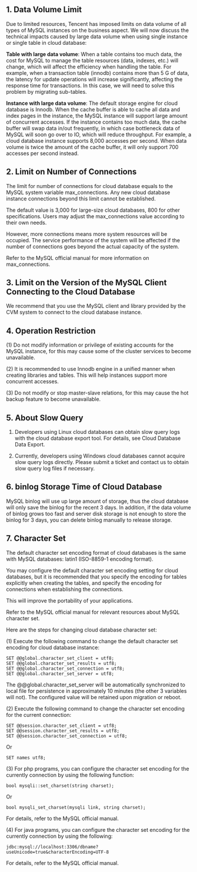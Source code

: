 ## 1. Data Volume Limit

Due to limited resources, Tencent has imposed limits on data volume of all types of MySQL instances on the business aspect. We will now discuss the technical impacts caused by large data volume when using single instance or single table in cloud database:

**Table with large data volume**: When a table contains too much data, the cost for MySQL to manage the table resources (data, indexes, etc.) will change, which will affect the efficiency when handling the table. For example, when a transaction table (innodb) contains more than 5 G of data, the latency for update operations will increase significantly, affecting the response time for transactions. In this case, we will need to solve this problem by migrating sub-tables.

**Instance with large data volume**: The default storage engine for cloud database is Innodb. When the cache buffer is able to cache all data and index pages in the instance, the MySQL instance will support large amount of concurrent accesses. If the instance contains too much data, the cache buffer will swap data in/out frequently, in which case bottleneck data of MySQL will soon go over to IO, which will reduce throughput. For example, a cloud database instance supports 8,000 accesses per second. When data volume is twice the amount of the cache buffer, it will only support 700 accesses per second instead.

## 2. Limit on Number of Connections

The limit for number of connections for cloud database equals to the MySQL system variable max_connections. Any new cloud database instance connections beyond this limit cannot be established.

The default value is 3,000 for large-size cloud databases, 800 for other specifications. Users may adjust the max_connections value according to their own needs.

However, more connections means more system resources will be occupied. The service performance of the system will be affected if the number of connections goes beyond the actual capacity of the system.

Refer to the MySQL official manual for more information on max_connections. 

## 3. Limit on the Version of the MySQL Client Connecting to the Cloud Database

We recommend that you use the MySQL client and library provided by the CVM system to connect to the cloud database instance.

## 4. Operation Restriction

(1) Do not modify information or privilege of existing accounts for the MySQL instance, for this may cause some of the cluster services to become unavailable.

(2) It is recommended to use Innodb engine in a unified manner when creating libraries and tables. This will help instances support more concurrent accesses.

(3) Do not modify or stop master-slave relations, for this may cause the hot backup feature to become unavailable.

## 5. About Slow Query

1. Developers using Linux cloud databases can obtain slow query logs with the cloud database export tool. For details, see Cloud Database Data Export.

2. Currently, developers using Windows cloud databases cannot acquire slow query logs directly. Please submit a ticket and contact us to obtain slow query log files if necessary. 


## 6. binlog Storage Time of Cloud Database

MySQL binlog will use up large amount of storage, thus the cloud database will only save the binlog for the recent 3 days. In addition, if the data volume of binlog grows too fast and server disk storage is not enough to store the binlog for 3 days, you can delete binlog manually to release storage. 

## 7. Character Set

The default character set encoding format of cloud databases is the same with MySQL databases: latin1 (ISO-8859-1 encoding format).

You may configure the default character set encoding setting for cloud databases, but it is recommended that you specify the encoding for tables explicitly when creating the tables, and specify the encoding for connections when establishing the connections.

This will improve the portability of your applications.

Refer to the MySQL official manual for relevant resources about MySQL character set. 

Here are the steps for changing cloud database character set:

(1) Execute the following command to change the default character set encoding for cloud database instance:
```
SET @@global.character_set_client = utf8;
SET @@global.character_set_results = utf8;
SET @@global.character_set_connection = utf8;
SET @@global.character_set_server = utf8;
```

The @@global.character_set_server will be automatically synchronized to local file for persistence in approximately 10 minutes (the other 3 variables will not). The configured value will be retained upon migration or reboot.

(2) Execute the following command to change the character set encoding for the current connection:
```
SET @@session.character_set_client = utf8;
SET @@session.character_set_results = utf8;
SET @@session.character_set_connection = utf8;
```

Or
```
SET names utf8;
```

(3) For php programs, you can configure the character set encoding for the currently connection by using the following function:
```
bool mysqli::set_charset(string charset);
```
Or
```
bool mysqli_set_charset(mysqli link, string charset);
```

For details, refer to the MySQL official manual. 

(4) For java programs, you can configure the character set encoding for the currently connection by using the following:
```
jdbc:mysql://localhost:3306/dbname?useUnicode=true&characterEncoding=UTF-8
```

For details, refer to the MySQL official manual. 




